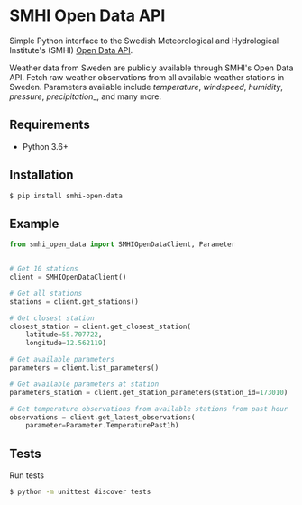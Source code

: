 
# SMHI Open Data API

Simple Python interface to the Swedish Meteorological and Hydrological Institute's (SMHI) [Open Data API](https://opendata.smhi.se/apidocs/metobs/index.html).

Weather data from Sweden are publicly available through SMHI's Open Data API. Fetch raw weather observations from all available weather stations in Sweden. Parameters available include _temperature_, _windspeed_, _humidity_, _pressure_, _precipitation__, and many more.

## Requirements

* Python 3.6+

## Installation

```bash
$ pip install smhi-open-data
```

## Example

```python
from smhi_open_data import SMHIOpenDataClient, Parameter


# Get 10 stations
client = SMHIOpenDataClient()

# Get all stations
stations = client.get_stations()

# Get closest station
closest_station = client.get_closest_station(
    latitude=55.707722,
    longitude=12.562119)

# Get available parameters
parameters = client.list_parameters()

# Get available parameters at station
parameters_station = client.get_station_parameters(station_id=173010)

# Get temperature observations from available stations from past hour
observations = client.get_latest_observations(
    parameter=Parameter.TemperaturePast1h)
```

## Tests

Run tests
```bash
$ python -m unittest discover tests
```
